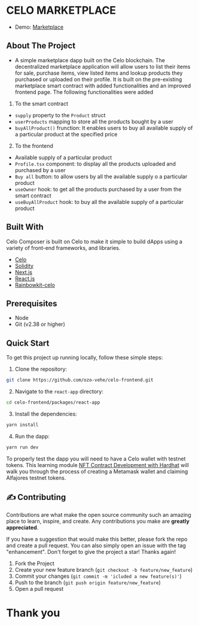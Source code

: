 # CELO MARKETPLACE
- Demo: [Marketplace](https://celo-frontend-eta.vercel.app/)

## About The Project
- A simple marketplace dapp built on the Celo blockchain. The decentralized marketplace application will allow users to list their items for sale, purchase items, view listed items and lookup products they purchased or uploaded on their profile. It is built on the pre-existing marketplace smart contract with added functionalities and an improved frontend page. The following functionalities were added

1. To the smart contract
- `supply` property to the `Product` struct
- `userProducts` mapping to store all the products bought by a user
- `buyAllProduct()` frunction: It enables users to buy all available supply of a particular product at the specified price


2. To the frontend
- Available supply of a particular product
- `Profile.tsx` component: to display all the products uploaded and purchased by a user
- `Buy all` button: to allow users by all the available supply o a particular product
- `useOwner` hook: to get all the products purchased by a user from the smart contract
- `useBuyAllProduct` hook: to buy all the available supply of a particular product

## Built With

Celo Composer is built on Celo to make it simple to build dApps using a variety of front-end frameworks, and libraries.

- [Celo](https://celo.org/)
- [Solidity](https://docs.soliditylang.org/en/v0.8.19/)
- [Next.js](https://nextjs.org/)
- [React.js](https://reactjs.org/)
- [Rainbowkit-celo](https://github.com/celo-org/rainbowkit-celo)

## Prerequisites

- Node
- Git (v2.38 or higher)

## Quick Start

To get this project up running locally, follow these simple steps:

1. Clone the repository:

```bash
git clone https://github.com/ozo-vehe/celo-frontend.git
```

2. Navigate to the `react-app` directory:

```bash
cd celo-frontend/packages/react-app
```

3. Install the dependencies:

```bash
yarn install
```

4. Run the dapp:

```bash
yarn run dev
```

<!-- TESTING APP -->

To properly test the dapp you will need to have a Celo wallet with testnet tokens.
This learning module [NFT Contract Development with Hardhat](https://hackmd.io/exuZTH2hTqKytn2vxgDmcg) will walk you through the process of creating a Metamask wallet and claiming Alfajores testnet tokens.
   
<!-- CONTRIBUTING -->

## :writing_hand: Contributing

Contributions are what make the open source community such an amazing place to learn, inspire, and create. Any
contributions you make are **greatly appreciated**.

If you have a suggestion that would make this better, please fork the repo and create a pull request. You can also
simply open an issue with the tag "enhancement". Don't forget to give the project a star! Thanks again!

1. Fork the Project
2. Create your new feature branch (`git checkout -b feature/new_feature`)
3. Commit your changes (`git commit -m 'icluded a new feature(s)'`)
4. Push to the branch (`git push origin feature/new_feature`)
5. Open a pull request


<!-- MARKDOWN LINKS & IMAGES -->
<!-- https://www.markdownguide.org/basic-syntax/#reference-style-links -->

#  Thank you
